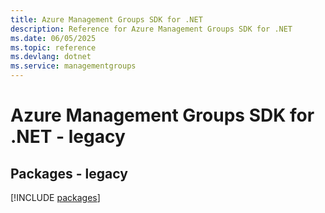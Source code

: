 ```yaml
---
title: Azure Management Groups SDK for .NET
description: Reference for Azure Management Groups SDK for .NET
ms.date: 06/05/2025
ms.topic: reference
ms.devlang: dotnet
ms.service: managementgroups
---
```

# Azure Management Groups SDK for .NET - legacy
## Packages - legacy
[!INCLUDE [packages](management-groups-index.md)]